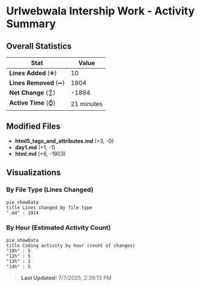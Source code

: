 # Urlwebwala Intership Work - Activity Summary 

## Overall Statistics

| Stat                   | Value                                                             |
| ---------------------- | ----------------------------------------------------------------- |
| **Lines Added** (➕)   | 10                                          |
| **Lines Removed** (➖) | 1904                                        |
| **Net Change** (↕)    | -1894                |
| **Active Time** (⌚)   | 21 minutes |


## Modified Files
- **html5_tags_and_attributes.md** (+3, -0)
- **day1.md** (+1, -1)
- **html.md** (+6, -1903)

## Visualizations

### By File Type (Lines Changed)

```mermaid
pie showData
title Lines changed by file type
".md" : 1914
```

### By Hour (Estimated Activity Count)

```mermaid
pie showData
title Coding activity by hour (count of changes)
"10h" : 5
"12h" : 5
"13h" : 2
"14h" : 5
```


> **Last Updated:** 7/7/2025, 2:39:13 PM